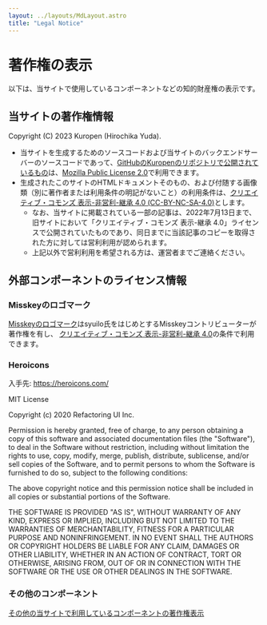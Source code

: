 ```yaml
---
layout: ../layouts/MdLayout.astro
title: "Legal Notice"
---
```

# 著作権の表示
以下は、当サイトで使用しているコンポーネントなどの知的財産権の表示です。

## 当サイトの著作権情報
Copyright (C) 2023 Kuropen (Hirochika Yuda).

- 当サイトを生成するためのソースコードおよび当サイトのバックエンドサーバーのソースコードであって、[GitHubのKuropenのリポジトリで公開されているもの](https://github.com/kuropen/kuropen-org-2023)は、[Mozilla Public License 2.0](https://www.mozilla.org/en-US/MPL/2.0/)で利用できます。
- 生成されたこのサイトのHTMLドキュメントそのもの、および付随する画像類（別に著作者または利用条件の明記がないこと）の利用条件は、[クリエイティブ・コモンズ 表示-非営利-継承 4.0 (CC-BY-NC-SA-4.0)](https://creativecommons.org/licenses/by-nc-sa/4.0/)とします。
    - なお、当サイトに掲載されている一部の記事は、2022年7月13日まで、旧サイトにおいて「クリエイティブ・コモンズ 表示-継承 4.0」ライセンスで公開されていたものであり、同日までに当該記事のコピーを取得された方に対しては営利利用が認められます。
    - 上記以外で営利利用を希望される方は、運営者までご連絡ください。

## 外部コンポーネントのライセンス情報

### Misskeyのロゴマーク
[Misskeyのロゴマーク](https://misskey-hub.net/appendix/assets.html)はsyuilo氏をはじめとするMisskeyコントリビューターが著作権を有し、
[クリエイティブ・コモンズ 表示-非営利-継承 4.0](https://creativecommons.org/licenses/by-nc-sa/4.0/)の条件で利用できます。

### Heroicons
入手先: https://heroicons.com/

MIT License

Copyright (c) 2020 Refactoring UI Inc.

Permission is hereby granted, free of charge, to any person obtaining a copy
of this software and associated documentation files (the "Software"), to deal
in the Software without restriction, including without limitation the rights
to use, copy, modify, merge, publish, distribute, sublicense, and/or sell
copies of the Software, and to permit persons to whom the Software is
furnished to do so, subject to the following conditions:

The above copyright notice and this permission notice shall be included in all
copies or substantial portions of the Software.

THE SOFTWARE IS PROVIDED "AS IS", WITHOUT WARRANTY OF ANY KIND, EXPRESS OR
IMPLIED, INCLUDING BUT NOT LIMITED TO THE WARRANTIES OF MERCHANTABILITY,
FITNESS FOR A PARTICULAR PURPOSE AND NONINFRINGEMENT. IN NO EVENT SHALL THE
AUTHORS OR COPYRIGHT HOLDERS BE LIABLE FOR ANY CLAIM, DAMAGES OR OTHER
LIABILITY, WHETHER IN AN ACTION OF CONTRACT, TORT OR OTHERWISE, ARISING FROM,
OUT OF OR IN CONNECTION WITH THE SOFTWARE OR THE USE OR OTHER DEALINGS IN THE
SOFTWARE.

### その他のコンポーネント

[その他の当サイトで利用しているコンポーネントの著作権表示](/licenses.txt)
